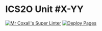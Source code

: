 # ICS2O Unit #X-YY
[![Mr Coxall's Super Linter](https://github.com/ICD2O-Digital-Tech-JackT/Unit3-01-HTML-AreaTrapezoid/workflows/Mr%20Coxall's%20Super%20Linter/badge.svg)](https://github.com/ICD2O-Digital-Tech-JackT/Unit3-01-HTML-AreaTrapezoid/actions)
[![Deploy Pages](https://github.com/ICD2O-Digital-Tech-JackT/Unit3-01-HTML-AreaTrapezoid/workflows/Deploy%20Pages/badge.svg)](https://github.com/ICD2O-Digital-Tech-JackT/Unit3-01-HTML-AreaTrapezoid/actions)
